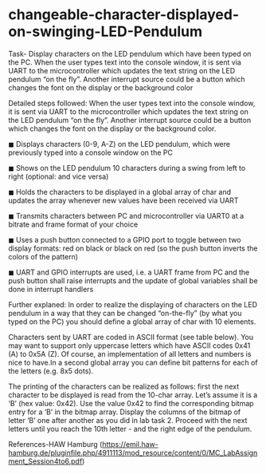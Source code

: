 # changeable-character-displayed-on-swinging-LED-Pendulum
Task-
Display characters on the LED pendulum which have been typed on the PC.
When the user types text into the console window, it is sent via UART to the microcontroller which updates the text
string on the LED pendulum “on the fly”. Another interrupt source could be a button which changes the font on the
display or the background color

Detailed steps followed:
When the user types text into the console window, it is sent via UART to the microcontroller which updates the text string on
the LED pendulum “on the fly”. Another interrupt source could be a button which changes the font on the display or the
background color.

◼ Displays characters (0-9, A-Z) on the LED pendulum, which were previously typed into a console window on the PC

◼ Shows on the LED pendulum 10 characters during a swing from left to right (optional: and vice versa)

◼ Holds the characters to be displayed in a global array of char and updates the array whenever new values have been
received via UART

◼ Transmits characters between PC and microcontroller via UART0 at a bitrate and frame format of your choice

◼ Uses a push button connected to a GPIO port to toggle between two display formats: red on black or black on red (so
the push button inverts the colors of the pattern)

◼ UART and GPIO interrupts are used, i.e. a UART frame from PC and the push button shall raise interrupts and the update of global
variables shall be done in interrupt handlers

Further explaned:
In order to realize the displaying of characters on the LED pendulum in a way that they can be changed “on-the-fly” (by what you
typed on the PC) you should define a global array of char with 10 elements.

Characters sent by UART are coded in ASCII format (see table below). You may want to support only uppercase letters which
have ASCII codes 0x41 (A) to 0x5A (Z). Of course, an implementation of all letters and numbers is nice to have.In a second global
array you can define bit patterns for each of the letters (e.g. 8x5 dots).

The printing of the characters can be realized as follows: first the next character to be displayed is read from the 10-char array.
Let’s assume it is a ‘B’ (hex value: 0x42). Use the value 0x42 to find the corresponding bitmap entry for a ‘B’ in the bitmap array.
Display the columns of the bitmap of letter ‘B’ one after another as you did in lab task 2.
Proceed with the next letters until you reach the 10th letter - and the right edge of the pendulum.


References-HAW Hamburg (https://emil.haw-hamburg.de/pluginfile.php/4911113/mod_resource/content/0/MC_LabAssignment_Session4to6.pdf)




